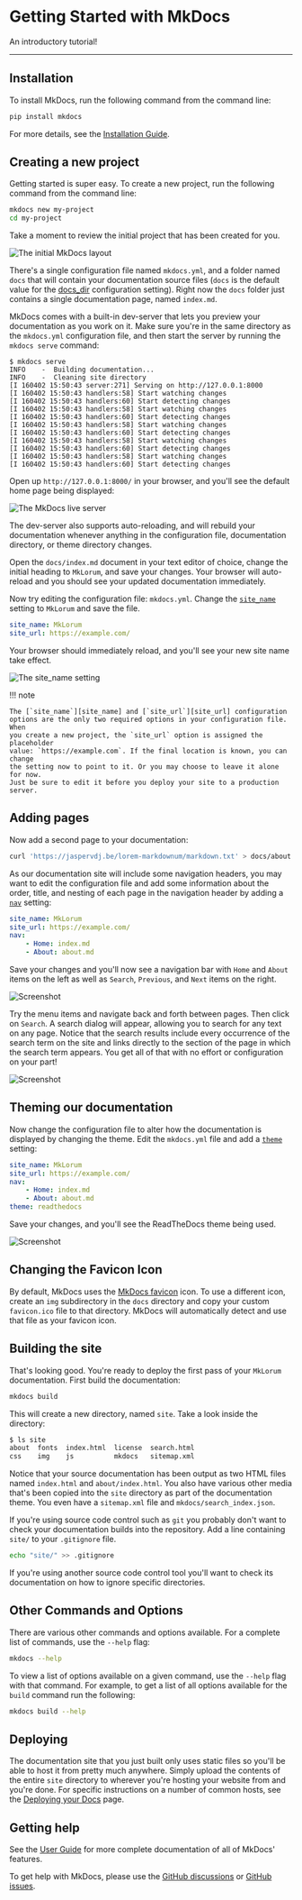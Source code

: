 # Getting Started with MkDocs

An introductory tutorial!

---

## Installation

To install MkDocs, run the following command from the command line:

```bash
pip install mkdocs
```

For more details, see the [Installation Guide].

## Creating a new project

Getting started is super easy. To create a new project, run the following
command from the command line:

```bash hl_lines="2"
mkdocs new my-project
cd my-project
```

Take a moment to review the initial project that has been created for you.

![The initial MkDocs layout](img/initial-layout.png)

There's a single configuration file named `mkdocs.yml`, and a folder named
`docs` that will contain your documentation source files (`docs` is
the default value for the [docs_dir] configuration setting). Right now the `docs`
folder just contains a single documentation page, named `index.md`.

MkDocs comes with a built-in dev-server that lets you preview your documentation
as you work on it. Make sure you're in the same directory as the `mkdocs.yml`
configuration file, and then start the server by running the `mkdocs serve`
command:

<span class="pdf-page-break"></span>

```hl_lines="1 4" linenums="1"
$ mkdocs serve
INFO    -  Building documentation...
INFO    -  Cleaning site directory
[I 160402 15:50:43 server:271] Serving on http://127.0.0.1:8000
[I 160402 15:50:43 handlers:58] Start watching changes
[I 160402 15:50:43 handlers:60] Start detecting changes
[I 160402 15:50:43 handlers:58] Start watching changes
[I 160402 15:50:43 handlers:60] Start detecting changes
[I 160402 15:50:43 handlers:58] Start watching changes
[I 160402 15:50:43 handlers:60] Start detecting changes
[I 160402 15:50:43 handlers:58] Start watching changes
[I 160402 15:50:43 handlers:60] Start detecting changes
[I 160402 15:50:43 handlers:58] Start watching changes
[I 160402 15:50:43 handlers:60] Start detecting changes
```

Open up `http://127.0.0.1:8000/` in your browser, and you'll see the default
home page being displayed:

![The MkDocs live server](img/screenshot.png)

The dev-server also supports auto-reloading, and will rebuild your documentation
whenever anything in the configuration file, documentation directory, or theme
directory changes.

Open the `docs/index.md` document in your text editor of choice, change the
initial heading to `MkLorum`, and save your changes. Your browser will
auto-reload and you should see your updated documentation immediately.

Now try editing the configuration file: `mkdocs.yml`. Change the
[`site_name`][site_name] setting to `MkLorum` and save the file.

```yaml
site_name: MkLorum
site_url: https://example.com/
```

Your browser should immediately reload, and you'll see your new site name take
effect.

![The `site_name` setting](img/site-name.png)

!!! note

    The [`site_name`][site_name] and [`site_url`][site_url] configuration
    options are the only two required options in your configuration file. When
    you create a new project, the `site_url` option is assigned the placeholder
    value: `https://example.com`. If the final location is known, you can change
    the setting now to point to it. Or you may choose to leave it alone for now.
    Just be sure to edit it before you deploy your site to a production server.

## Adding pages

Now add a second page to your documentation:

```bash
curl 'https://jaspervdj.be/lorem-markdownum/markdown.txt' > docs/about.md
```

As our documentation site will include some navigation headers, you may want to
edit the configuration file and add some information about the order, title, and
nesting of each page in the navigation header by adding a [`nav`][nav]
setting:

```yaml
site_name: MkLorum
site_url: https://example.com/
nav:
    - Home: index.md
    - About: about.md
```

Save your changes and you'll now see a navigation bar with `Home` and `About`
items on the left as well as `Search`, `Previous`, and `Next` items on the
right.

![Screenshot](img/multipage.png)

Try the menu items and navigate back and forth between pages. Then click on
`Search`. A search dialog will appear, allowing you to search for any text on
any page. Notice that the search results include every occurrence of the search
term on the site and links directly to the section of the page in which the
search term appears. You get all of that with no effort or configuration on your
part!

![Screenshot](img/search.png)

## Theming our documentation

Now change the configuration file to alter how the documentation is displayed by
changing the theme. Edit the `mkdocs.yml` file and add a [`theme`][theme] setting:

```yaml
site_name: MkLorum
site_url: https://example.com/
nav:
    - Home: index.md
    - About: about.md
theme: readthedocs
```

Save your changes, and you'll see the ReadTheDocs theme being used.

![Screenshot](img/readthedocs.png)

## Changing the Favicon Icon

By default, MkDocs uses the [MkDocs favicon] icon. To use a different icon, create
an `img` subdirectory in the `docs` directory and copy your custom `favicon.ico`
file to that directory. MkDocs will automatically detect and use that file as your
favicon icon.

[MkDocs favicon]: img/favicon.ico

## Building the site

That's looking good. You're ready to deploy the first pass of your `MkLorum`
documentation. First build the documentation:

```bash
mkdocs build
```

This will create a new directory, named `site`. Take a look inside the
directory:

```bash
$ ls site
about  fonts  index.html  license  search.html
css    img    js          mkdocs   sitemap.xml
```

Notice that your source documentation has been output as two HTML files named
`index.html` and `about/index.html`. You also have various other media that's
been copied into the `site` directory as part of the documentation theme. You
even have a `sitemap.xml` file and `mkdocs/search_index.json`.

If you're using source code control such as `git` you probably don't want to
check your documentation builds into the repository. Add a line containing
`site/` to your `.gitignore` file.

```bash
echo "site/" >> .gitignore
```

If you're using another source code control tool you'll want to check its
documentation on how to ignore specific directories.

## Other Commands and Options

There are various other commands and options available. For a complete list of
commands, use the `--help` flag:

```bash
mkdocs --help
```

To view a list of options available on a given command, use the `--help` flag
with that command. For example, to get a list of all options available for the
`build` command run the following:

```bash
mkdocs build --help
```

## Deploying

The documentation site that you just built only uses static files so you'll be
able to host it from pretty much anywhere. Simply upload the contents of the
entire `site` directory to wherever you're hosting your website from and
you're done. For specific instructions on a number of common hosts, see the
[Deploying your Docs][deploy] page.

## Getting help

See the [User Guide] for more complete documentation of all of MkDocs' features.

To get help with MkDocs, please use the [GitHub discussions] or [GitHub issues].

[Installation Guide]: user-guide/installation.md
[docs_dir]: user-guide/configuration.md#docs_dir
[deploy]: user-guide/deploying-your-docs.md
[nav]: user-guide/configuration.md#nav
[GitHub discussions]: https://github.com/mkdocs/mkdocs/discussions
[GitHub issues]: https://github.com/mkdocs/mkdocs/issues
[site_name]: user-guide/configuration.md#site_name
[site_url]: user-guide/configuration.md#site_url
[theme]: user-guide/configuration.md#theme
[User Guide]: user-guide/index.md
